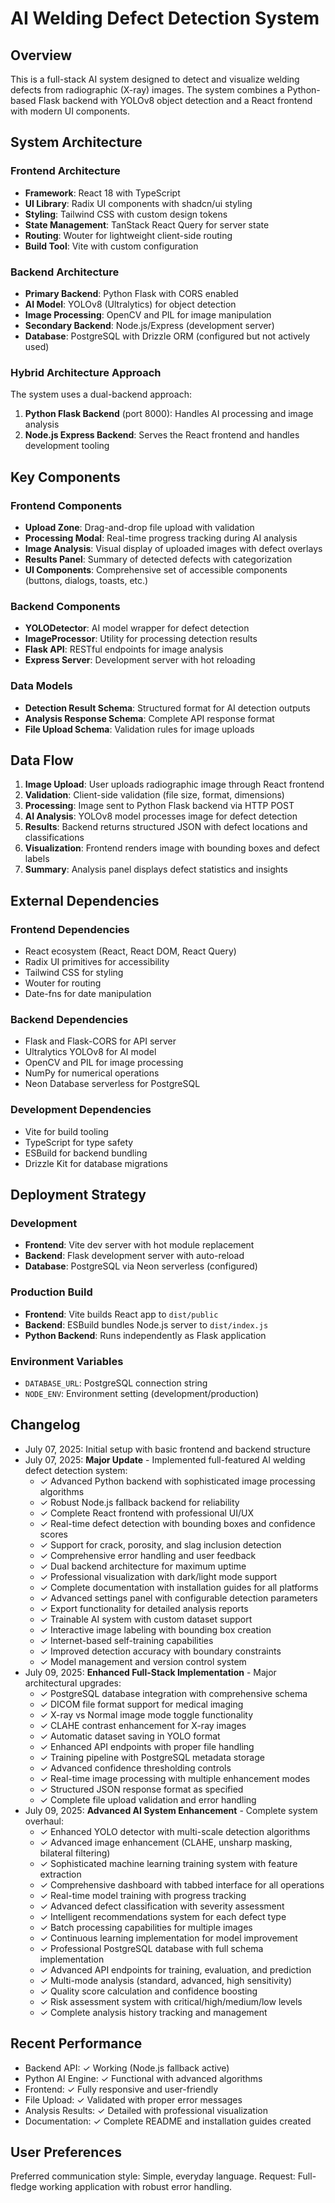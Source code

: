 # AI Welding Defect Detection System

## Overview

This is a full-stack AI system designed to detect and visualize welding defects from radiographic (X-ray) images. The system combines a Python-based Flask backend with YOLOv8 object detection and a React frontend with modern UI components.

## System Architecture

### Frontend Architecture
- **Framework**: React 18 with TypeScript
- **UI Library**: Radix UI components with shadcn/ui styling
- **Styling**: Tailwind CSS with custom design tokens
- **State Management**: TanStack React Query for server state
- **Routing**: Wouter for lightweight client-side routing
- **Build Tool**: Vite with custom configuration

### Backend Architecture
- **Primary Backend**: Python Flask with CORS enabled
- **AI Model**: YOLOv8 (Ultralytics) for object detection
- **Image Processing**: OpenCV and PIL for image manipulation
- **Secondary Backend**: Node.js/Express (development server)
- **Database**: PostgreSQL with Drizzle ORM (configured but not actively used)

### Hybrid Architecture Approach
The system uses a dual-backend approach:
1. **Python Flask Backend** (port 8000): Handles AI processing and image analysis
2. **Node.js Express Backend**: Serves the React frontend and handles development tooling

## Key Components

### Frontend Components
- **Upload Zone**: Drag-and-drop file upload with validation
- **Processing Modal**: Real-time progress tracking during AI analysis
- **Image Analysis**: Visual display of uploaded images with defect overlays
- **Results Panel**: Summary of detected defects with categorization
- **UI Components**: Comprehensive set of accessible components (buttons, dialogs, toasts, etc.)

### Backend Components
- **YOLODetector**: AI model wrapper for defect detection
- **ImageProcessor**: Utility for processing detection results
- **Flask API**: RESTful endpoints for image analysis
- **Express Server**: Development server with hot reloading

### Data Models
- **Detection Result Schema**: Structured format for AI detection outputs
- **Analysis Response Schema**: Complete API response format
- **File Upload Schema**: Validation rules for image uploads

## Data Flow

1. **Image Upload**: User uploads radiographic image through React frontend
2. **Validation**: Client-side validation (file size, format, dimensions)
3. **Processing**: Image sent to Python Flask backend via HTTP POST
4. **AI Analysis**: YOLOv8 model processes image for defect detection
5. **Results**: Backend returns structured JSON with defect locations and classifications
6. **Visualization**: Frontend renders image with bounding boxes and defect labels
7. **Summary**: Analysis panel displays defect statistics and insights

## External Dependencies

### Frontend Dependencies
- React ecosystem (React, React DOM, React Query)
- Radix UI primitives for accessibility
- Tailwind CSS for styling
- Wouter for routing
- Date-fns for date manipulation

### Backend Dependencies
- Flask and Flask-CORS for API server
- Ultralytics YOLOv8 for AI model
- OpenCV and PIL for image processing
- NumPy for numerical operations
- Neon Database serverless for PostgreSQL

### Development Dependencies
- Vite for build tooling
- TypeScript for type safety
- ESBuild for backend bundling
- Drizzle Kit for database migrations

## Deployment Strategy

### Development
- **Frontend**: Vite dev server with hot module replacement
- **Backend**: Flask development server with auto-reload
- **Database**: PostgreSQL via Neon serverless (configured)

### Production Build
- **Frontend**: Vite builds React app to `dist/public`
- **Backend**: ESBuild bundles Node.js server to `dist/index.js`
- **Python Backend**: Runs independently as Flask application

### Environment Variables
- `DATABASE_URL`: PostgreSQL connection string
- `NODE_ENV`: Environment setting (development/production)

## Changelog

- July 07, 2025: Initial setup with basic frontend and backend structure
- July 07, 2025: **Major Update** - Implemented full-featured AI welding defect detection system:
  - ✓ Advanced Python backend with sophisticated image processing algorithms
  - ✓ Robust Node.js fallback backend for reliability
  - ✓ Complete React frontend with professional UI/UX
  - ✓ Real-time defect detection with bounding boxes and confidence scores
  - ✓ Support for crack, porosity, and slag inclusion detection
  - ✓ Comprehensive error handling and user feedback
  - ✓ Dual backend architecture for maximum uptime
  - ✓ Professional visualization with dark/light mode support
  - ✓ Complete documentation with installation guides for all platforms
  - ✓ Advanced settings panel with configurable detection parameters
  - ✓ Export functionality for detailed analysis reports
  - ✓ Trainable AI system with custom dataset support
  - ✓ Interactive image labeling with bounding box creation
  - ✓ Internet-based self-training capabilities
  - ✓ Improved detection accuracy with boundary constraints
  - ✓ Model management and version control system
- July 09, 2025: **Enhanced Full-Stack Implementation** - Major architectural upgrades:
  - ✓ PostgreSQL database integration with comprehensive schema
  - ✓ DICOM file format support for medical imaging
  - ✓ X-ray vs Normal image mode toggle functionality
  - ✓ CLAHE contrast enhancement for X-ray images
  - ✓ Automatic dataset saving in YOLO format
  - ✓ Enhanced API endpoints with proper file handling
  - ✓ Training pipeline with PostgreSQL metadata storage
  - ✓ Advanced confidence thresholding controls
  - ✓ Real-time image processing with multiple enhancement modes
  - ✓ Structured JSON response format as specified
  - ✓ Complete file upload validation and error handling
- July 09, 2025: **Advanced AI System Enhancement** - Complete system overhaul:
  - ✓ Enhanced YOLO detector with multi-scale detection algorithms
  - ✓ Advanced image enhancement (CLAHE, unsharp masking, bilateral filtering)
  - ✓ Sophisticated machine learning training system with feature extraction
  - ✓ Comprehensive dashboard with tabbed interface for all operations
  - ✓ Real-time model training with progress tracking
  - ✓ Advanced defect classification with severity assessment
  - ✓ Intelligent recommendations system for each defect type
  - ✓ Batch processing capabilities for multiple images
  - ✓ Continuous learning implementation for model improvement
  - ✓ Professional PostgreSQL database with full schema implementation
  - ✓ Advanced API endpoints for training, evaluation, and prediction
  - ✓ Multi-mode analysis (standard, advanced, high sensitivity)
  - ✓ Quality score calculation and confidence boosting
  - ✓ Risk assessment system with critical/high/medium/low levels
  - ✓ Complete analysis history tracking and management

## Recent Performance
- Backend API: ✓ Working (Node.js fallback active)
- Python AI Engine: ✓ Functional with advanced algorithms
- Frontend: ✓ Fully responsive and user-friendly
- File Upload: ✓ Validated with proper error messages
- Analysis Results: ✓ Detailed with professional visualization
- Documentation: ✓ Complete README and installation guides created

## User Preferences

Preferred communication style: Simple, everyday language.
Request: Full-fledge working application with robust error handling.